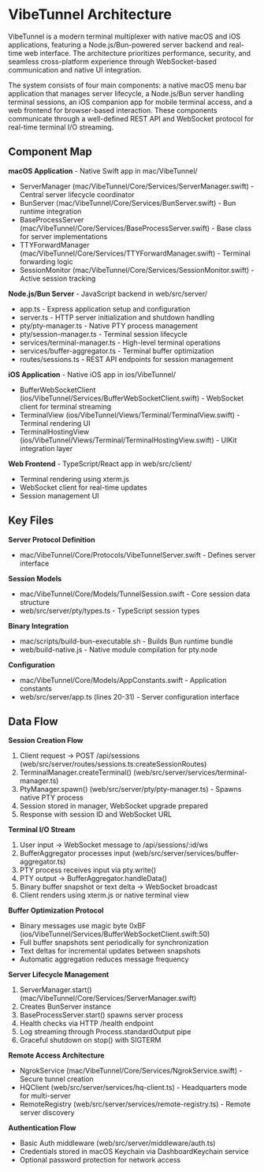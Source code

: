 <!-- Generated: 2025-06-21 10:28:45 UTC -->
# VibeTunnel Architecture

VibeTunnel is a modern terminal multiplexer with native macOS and iOS applications, featuring a Node.js/Bun-powered server backend and real-time web interface. The architecture prioritizes performance, security, and seamless cross-platform experience through WebSocket-based communication and native UI integration.

The system consists of four main components: a native macOS menu bar application that manages server lifecycle, a Node.js/Bun server handling terminal sessions, an iOS companion app for mobile terminal access, and a web frontend for browser-based interaction. These components communicate through a well-defined REST API and WebSocket protocol for real-time terminal I/O streaming.

## Component Map

**macOS Application** - Native Swift app in mac/VibeTunnel/
- ServerManager (mac/VibeTunnel/Core/Services/ServerManager.swift) - Central server lifecycle coordinator
- BunServer (mac/VibeTunnel/Core/Services/BunServer.swift) - Bun runtime integration  
- BaseProcessServer (mac/VibeTunnel/Core/Services/BaseProcessServer.swift) - Base class for server implementations
- TTYForwardManager (mac/VibeTunnel/Core/Services/TTYForwardManager.swift) - Terminal forwarding logic
- SessionMonitor (mac/VibeTunnel/Core/Services/SessionMonitor.swift) - Active session tracking

**Node.js/Bun Server** - JavaScript backend in web/src/server/
- app.ts - Express application setup and configuration
- server.ts - HTTP server initialization and shutdown handling
- pty/pty-manager.ts - Native PTY process management
- pty/session-manager.ts - Terminal session lifecycle
- services/terminal-manager.ts - High-level terminal operations
- services/buffer-aggregator.ts - Terminal buffer optimization
- routes/sessions.ts - REST API endpoints for session management

**iOS Application** - Native iOS app in ios/VibeTunnel/
- BufferWebSocketClient (ios/VibeTunnel/Services/BufferWebSocketClient.swift) - WebSocket client for terminal streaming
- TerminalView (ios/VibeTunnel/Views/Terminal/TerminalView.swift) - Terminal rendering UI
- TerminalHostingView (ios/VibeTunnel/Views/Terminal/TerminalHostingView.swift) - UIKit integration layer

**Web Frontend** - TypeScript/React app in web/src/client/
- Terminal rendering using xterm.js
- WebSocket client for real-time updates
- Session management UI

## Key Files

**Server Protocol Definition**
- mac/VibeTunnel/Core/Protocols/VibeTunnelServer.swift - Defines server interface

**Session Models**
- mac/VibeTunnel/Core/Models/TunnelSession.swift - Core session data structure
- web/src/server/pty/types.ts - TypeScript session types

**Binary Integration**
- mac/scripts/build-bun-executable.sh - Builds Bun runtime bundle
- web/build-native.js - Native module compilation for pty.node

**Configuration**
- mac/VibeTunnel/Core/Models/AppConstants.swift - Application constants
- web/src/server/app.ts (lines 20-31) - Server configuration interface

## Data Flow

**Session Creation Flow**
1. Client request → POST /api/sessions (web/src/server/routes/sessions.ts:createSessionRoutes)
2. TerminalManager.createTerminal() (web/src/server/services/terminal-manager.ts) 
3. PtyManager.spawn() (web/src/server/pty/pty-manager.ts) - Spawns native PTY process
4. Session stored in manager, WebSocket upgrade prepared
5. Response with session ID and WebSocket URL

**Terminal I/O Stream**
1. User input → WebSocket message to /api/sessions/:id/ws
2. BufferAggregator processes input (web/src/server/services/buffer-aggregator.ts)
3. PTY process receives input via pty.write()
4. PTY output → BufferAggregator.handleData()
5. Binary buffer snapshot or text delta → WebSocket broadcast
6. Client renders using xterm.js or native terminal view

**Buffer Optimization Protocol**
- Binary messages use magic byte 0xBF (ios/VibeTunnel/Services/BufferWebSocketClient.swift:50)
- Full buffer snapshots sent periodically for synchronization
- Text deltas for incremental updates between snapshots
- Automatic aggregation reduces message frequency

**Server Lifecycle Management**
1. ServerManager.start() (mac/VibeTunnel/Core/Services/ServerManager.swift)
2. Creates BunServer instance
3. BaseProcessServer.start() spawns server process
4. Health checks via HTTP /health endpoint
5. Log streaming through Process.standardOutput pipe
6. Graceful shutdown on stop() with SIGTERM

**Remote Access Architecture**
- NgrokService (mac/VibeTunnel/Core/Services/NgrokService.swift) - Secure tunnel creation
- HQClient (web/src/server/services/hq-client.ts) - Headquarters mode for multi-server
- RemoteRegistry (web/src/server/services/remote-registry.ts) - Remote server discovery

**Authentication Flow**
- Basic Auth middleware (web/src/server/middleware/auth.ts)
- Credentials stored in macOS Keychain via DashboardKeychain service
- Optional password protection for network access